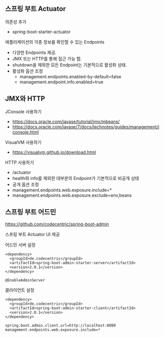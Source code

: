 ## 스프링 부트 Actuator
의존성 추가
- spring-boot-starter-actuator

애플리케이션의 각종 정보를 확인할 수 있는 Endpoints

- 다양한 Endpoints 제공.
- JMX 또는 HTTP를 통해 접근 가능 함.
- shutdown을 제외한 모든 Endpoint는 기본적으로 활성화 상태.
- 활성화 옵션 조정
    - management.endpoints.enabled-by-default=false
    - management.endpoint.info.enabled=true
    
##  JMX와 HTTP
JConsole 사용하기
- https://docs.oracle.com/javase/tutorial/jmx/mbeans/
- https://docs.oracle.com/javase/7/docs/technotes/guides/management/jconsole.html

VisualVM 사용하기
- https://visualvm.github.io/download.html

HTTP 사용하기
- /actuator
- health와 info를 제외한 대부분의 Endpoint가 기본적으로 비공개 상태
- 공개 옵션 조정
 - management.endpoints.web.exposure.include=*
 - management.endpoints.web.exposure.exclude=env,beans

## 스프링 부트 어드민
https://github.com/codecentric/spring-boot-admin

스프링 부트 Actuator UI 제공

어드민 서버 설정
~~~
<dependency>
  <groupId>de.codecentric</groupId>
  <artifactId>spring-boot-admin-starter-server</artifactId>
  <version>2.0.1</version>
</dependency>

@EnableAdminServer
~~~

클라이언트 설정
~~~
<dependency>
  <groupId>de.codecentric</groupId>
  <artifactId>spring-boot-admin-starter-client</artifactId>
  <version>2.0.1</version>
</dependency>

spring.boot.admin.client.url=http://localhost:8080
management.endpoints.web.exposure.include=*
~~~
